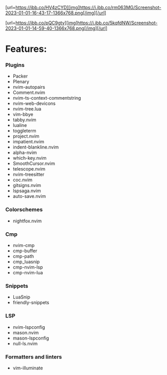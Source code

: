 [url=https://ibb.co/HV4zCYD][img]https://i.ibb.co/rm063MG/Screenshot-2023-01-01-16-43-17-1366x768.png[/img][/url]

[url=https://ibb.co/pQC9gtv][img]https://i.ibb.co/5kqfdNW/Screenshot-2023-01-01-14-59-40-1366x768.png[/img][/url]

# Features:

### Plugins
- Packer
- Plenary
- nvim-autopairs
- Comment.nvim
- nvim-ts-context-commentstring
- nvim-web-devicons
- nvim-tree.lua
- vim-bbye
- tabby.nvim
- lualine
- toggleterm
- project.nvim
- impatient.nvim
- indent-blankline.nvim
- alpha-nvim
- which-key.nvim
- SmoothCursor.nvim
- telescope.nvim
- nvim-treesitter
- coc.nvim
- gitsigns.nvim
- lspsaga.nvim
- auto-save.nvim

### Colorschemes
- nightfox.nvim

### Cmp
- nvim-cmp
- cmp-buffer
- cmp-path
- cmp_luasnip
- cmp-nvim-lsp
- cmp-nvim-lua

### Snippets
- LuaSnip
- friendly-snippets

### LSP
- nvim-lspconfig
- mason.nvim
- mason-lspconfig
- null-ls.nvim

### Formatters and linters
- vim-illuminate
